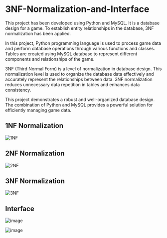 # 3NF-Normalization-and-Interface
 This project has been developed using Python and MySQL. It is a database design for a game. To establish entity relationships in the database, 3NF normalization has been applied.

In this project, Python programming language is used to process game data and perform database operations through various functions and classes. Tables are created using MySQL database to represent different components and relationships of the game.

3NF (Third Normal Form) is a level of normalization in database design. This normalization level is used to organize the database data effectively and accurately represent the relationships between data. 3NF normalization reduces unnecessary data repetition in tables and enhances data consistency.

This project demonstrates a robust and well-organized database design. The combination of Python and MySQL provides a powerful solution for efficiently managing game data.

## 1NF Normalization
![1NF](https://github.com/umuutguler/3NF-Normalization-and-Interface/assets/74297248/65c38d57-d159-4f55-a698-92da304838a0)

## 2NF Normalization
![2NF](https://github.com/umuutguler/3NF-Normalization-and-Interface/assets/74297248/27f7216a-c552-4559-a8c1-14f3b2e08704)

## 3NF Normalization
![3NF](https://github.com/umuutguler/3NF-Normalization-and-Interface/assets/74297248/a3da49bf-bc7a-4c5c-8e44-a30114e3edb0)


## Interface

![image](https://github.com/umuutguler/3NF-Normalization-and-Interface/assets/74297248/51bf74a8-ed5e-45ff-b953-3d4894593b1c)

![image](https://github.com/umuutguler/3NF-Normalization-and-Interface/assets/74297248/40bbb41e-76cc-47dc-85e4-156bac0615c2)
